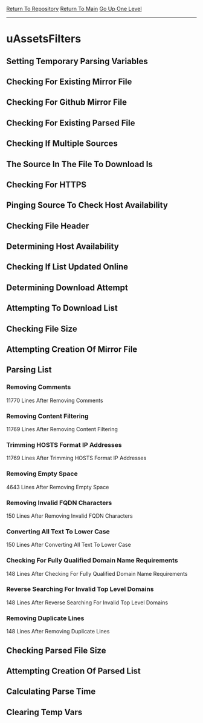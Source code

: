 [Return To Repository](https://github.com/deathbybandaid/piholeparser/)
[Return To Main](https://github.com/deathbybandaid/piholeparser/blob/master/RecentRunLogs/Mainlog.md)
[Go Up One Level](https://github.com/deathbybandaid/piholeparser/blob/master/RecentRunLogs/TopLevelScripts/30-Processing-External-Blacklists.md)
____________________________________
# uAssetsFilters
## Setting Temporary Parsing Variables
## Checking For Existing Mirror File
## Checking For Github Mirror File
## Checking For Existing Parsed File
## Checking If Multiple Sources
## The Source In The File To Download Is
## Checking For HTTPS
## Pinging Source To Check Host Availability
## Checking File Header
## Determining Host Availability
## Checking If List Updated Online
## Determining Download Attempt
## Attempting To Download List
## Checking File Size
## Attempting Creation Of Mirror File
## Parsing List
### Removing Comments
11770 Lines After Removing Comments
### Removing Content Filtering
11769 Lines After Removing Content Filtering
### Trimming HOSTS Format IP Addresses
11769 Lines After Trimming HOSTS Format IP Addresses
### Removing Empty Space
4643 Lines After Removing Empty Space
### Removing Invalid FQDN Characters
150 Lines After Removing Invalid FQDN Characters
### Converting All Text To Lower Case
150 Lines After Converting All Text To Lower Case
### Checking For Fully Qualified Domain Name Requirements
148 Lines After Checking For Fully Qualified Domain Name Requirements
### Reverse Searching For Invalid Top Level Domains
148 Lines After Reverse Searching For Invalid Top Level Domains
### Removing Duplicate Lines
148 Lines After Removing Duplicate Lines
## Checking Parsed File Size
## Attempting Creation Of Parsed List
## Calculating Parse Time
## Clearing Temp Vars
